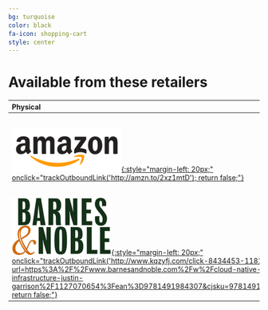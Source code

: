 ```yaml
---
bg: turquoise
color: black
fa-icon: shopping-cart
style: center
---
```


# Available from these retailers

| **Physical** | **E-book** | **DRM Free** |
| :------ | :------: | ------: |
| [![Amazon](/img/amazon.png){:style="margin-left: 20px;" onclick="trackOutboundLink('http://amzn.to/2xz1mtD'); return false;"}](http://amzn.to/2xz1mtD) | [![Safari Books Online](/img/safari.png){:style="margin-right: 20px;" onclick="trackOutboundLink('http://www.jdoqocy.com/click-4959148-11290546?url=https%3A%2F%2Fwww.safaribooksonline.com%2Flibrary%2Fview%2Fcloud-native-infrastructure%2F9781491984291'); return false;"}](http://www.jdoqocy.com/click-4959148-11290546?url=https%3A%2F%2Fwww.safaribooksonline.com%2Flibrary%2Fview%2Fcloud-native-infrastructure%2F9781491984291) | [![Google Play](/img/google_play.png){:style="margin-right: 20px;" onclick="trackOutboundLink('https://play.google.com/store/books/details/Justin_Garrison_Cloud_Native_Infrastructure?id=1Fk7DwAAQBAJ'); return false;"}](https://play.google.com/store/books/details/Justin_Garrison_Cloud_Native_Infrastructure?id=1Fk7DwAAQBAJ) |
| [![Barnes and Nobel](/img/bn.png){:style="margin-left: 20px;" onclick="trackOutboundLink('http://www.kqzyfj.com/click-8434453-11811597?url=https%3A%2F%2Fwww.barnesandnoble.com%2Fw%2Fcloud-native-infrastructure-justin-garrison%2F1127070654%3Fean%3D9781491984307&cjsku=9781491984307'); return false;"}](http://www.kqzyfj.com/click-8434453-11811597?url=https%3A%2F%2Fwww.barnesandnoble.com%2Fw%2Fcloud-native-infrastructure-justin-garrison%2F1127070654%3Fean%3D9781491984307&cjsku=9781491984307) | [![Amazon Kindle](/img/amazon_kindle.png){:style="margin-right: 20px;" onclick="trackOutboundLink('http://amzn.to/2gO1MD2'); return false;"}](http://amzn.to/2gO1MD2) | [![eBooks](/img/ebooks.png){:style="margin-right: 20px;" onclick="trackOutboundLink('https://www.ebooks.com/95895764/cloud-native-infrastructure/garrison-justin-nova-kris/'); return false;"}](https://www.ebooks.com/95895764/cloud-native-infrastructure/garrison-justin-nova-kris/) |
